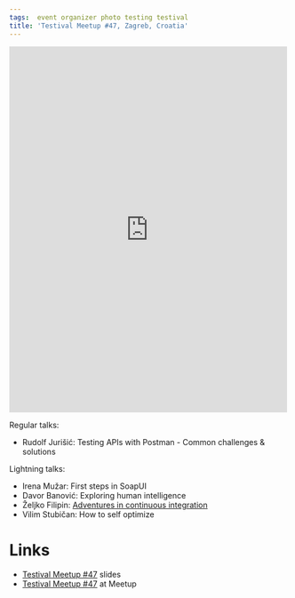 ```yaml
---
tags:  event organizer photo testing testival
title: 'Testival Meetup #47, Zagreb, Croatia'
---
```

<iframe src="https://www.facebook.com/plugins/post.php?href=https%3A%2F%2Fwww.facebook.com%2Fmedia%2Fset%2F%3Fset%3Da.10157189419302290%26type%3D3&width=500" width="500" height="659" style="border:none;overflow:hidden" scrolling="no" frameborder="0" allowTransparency="true" allow="encrypted-media"></iframe>

Regular talks:

- Rudolf Jurišić: Testing APIs with Postman - Common challenges & solutions

Lightning talks:

- Irena Mužar: First steps in SoapUI
- Davor Banović: Exploring human intelligence
- Željko Filipin: [Adventures in continuous integration](https://www.mediawiki.org/wiki/Wikimedia_Release_Engineering_Team/CI_Futures_WG/Report)
- Vilim Stubičan: How to self optimize

# Links

- [Testival Meetup #47](https://github.com/zeljkofilipin/testival/tree/master/files/47) slides
- [Testival Meetup #47](https://www.meetup.com/testival/events/259326847/) at Meetup
